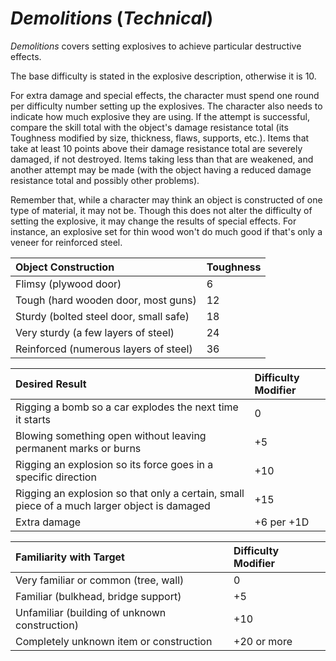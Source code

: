 # *Demolitions* (*Technical*)

*Demolitions* covers setting explosives to achieve particular destructive effects.

The base difficulty is stated in the explosive description, otherwise it is 10.

For extra damage and special effects, the character must spend one round per difficulty number setting up the
explosives. The character also needs to indicate how much explosive they are using. If the attempt is successful,
compare the skill total with the object's damage resistance total (its Toughness modified by size, thickness, flaws,
supports, etc.). Items that take at least 10 points above their damage resistance total are severely damaged, if not
destroyed. Items taking less than that are weakened, and another attempt may be made (with the object having a reduced
damage resistance total and possibly other problems).

Remember that, while a character may think an object is constructed of one type of material, it may not be. Though this
does not alter the difficulty of setting the explosive, it may change the results of special effects. For instance, an
explosive set for thin wood won't do much good if that's only a veneer for reinforced steel.

| Object Construction                    | Toughness |
| :------------------------------------- | :-------- |
| Flimsy (plywood door)                  | 6         |
| Tough (hard wooden door, most guns)    | 12        |
| Sturdy (bolted steel door, small safe) | 18        |
| Very sturdy (a few layers of steel)    | 24        |
| Reinforced (numerous layers of steel)  | 36        |

| Desired Result                                                                              | Difficulty Modifier |
| :------------------------------------------------------------------------------------------ | :------------------ |
| Rigging a bomb so a car explodes the next time it starts                                    | 0                   |
| Blowing something open without leaving permanent marks or burns                             | +5                  |
| Rigging an explosion so its force goes in a specific direction                              | +10                 |
| Rigging an explosion so that only a certain, small piece of a much larger object is damaged | +15                 |
| Extra damage                                                                                | +6 per +1D          |

| Familiarity with Target                       | Difficulty Modifier |
| :-------------------------------------------- | :------------------ |
| Very familiar or common (tree, wall)          | 0                   |
| Familiar (bulkhead, bridge support)           | +5                  |
| Unfamiliar (building of unknown construction) | +10                 |
| Completely unknown item or construction       | +20 or more         |
